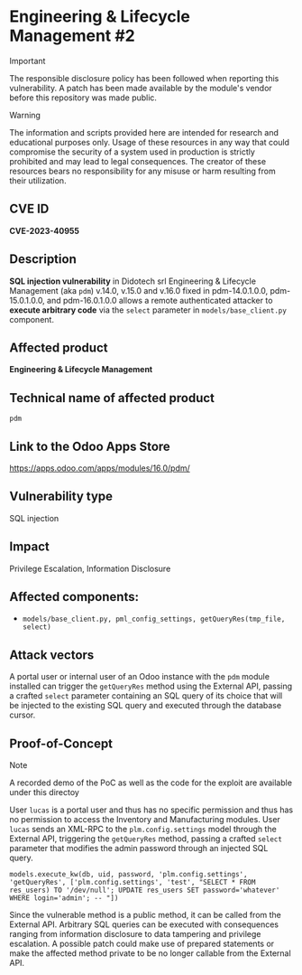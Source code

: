 # Engineering & Lifecycle Management #2

> [!IMPORTANT]  
> The responsible disclosure policy has been followed when reporting this vulnerability. A patch has been made available by the module's vendor before this repository was made public.

> [!WARNING]
> The information and scripts provided here are intended for research and educational purposes only. 
> Usage of these resources in any way that could compromise the security of a system used in production is strictly prohibited and may lead to legal consequences. 
> The creator of these resources bears no responsibility for any misuse or harm resulting from their utilization.


## CVE ID

**CVE-2023-40955**

## Description
**SQL injection vulnerability** in Didotech srl Engineering & Lifecycle Management (aka `pdm`) v.14.0, v.15.0 and v.16.0 fixed in pdm-14.0.1.0.0, pdm-15.0.1.0.0, and pdm-16.0.1.0.0 allows a remote authenticated attacker to **execute arbitrary code** via the `select` parameter in `models/base_client.py` component.

## Affected product
**Engineering & Lifecycle Management**

## Technical name of affected product
`pdm`

## Link to the Odoo Apps Store
https://apps.odoo.com/apps/modules/16.0/pdm/

## Vulnerability type
SQL injection

## Impact
Privilege Escalation, Information Disclosure

## Affected components: 
- `models/base_client.py, pml_config_settings, getQueryRes(tmp_file, select)`

## Attack vectors
A portal user or internal user of an Odoo instance with the `pdm` module installed can trigger the `getQueryRes` method using the External API, passing a crafted `select` parameter containing an SQL query of its choice that will be injected to the existing SQL query and executed through the database cursor.


## Proof-of-Concept

> [!NOTE] 
> A recorded demo of the PoC as well as the code for the exploit are available under this directoy

User `lucas` is a portal user and thus has no specific permission and thus has no permission to access the Inventory and Manufacturing modules. User `lucas` sends an XML-RPC to the `plm.config.settings` model through the External API, triggering the `getQueryRes` method, passing a crafted `select` parameter that modifies the admin password through an injected SQL query.

`models.execute_kw(db, uid, password, 'plm.config.settings', 'getQueryRes', ['plm.config.settings', 'test', "SELECT * FROM res_users) TO '/dev/null'; UPDATE res_users SET password='whatever' WHERE login='admin'; -- "])`


Since the vulnerable method is a public method, it can be called from the External API. Arbitrary SQL queries can be executed with consequences ranging from information disclosure to data tampering and privilege escalation. A possible patch could make use of prepared statements or make the affected method private to be no longer callable from the External API. 





